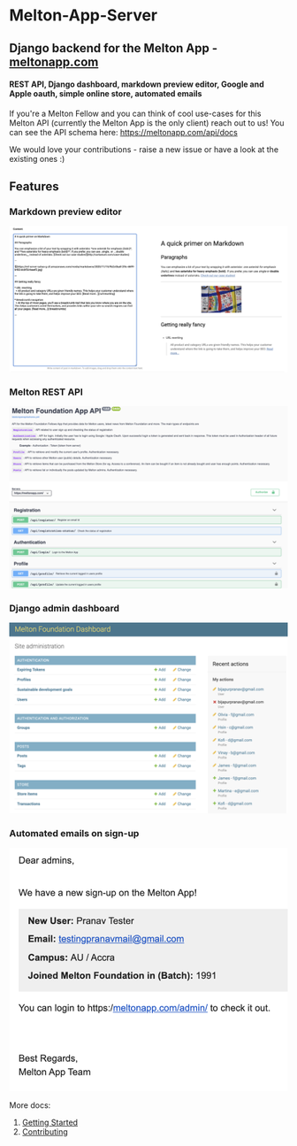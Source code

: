 # Melton-App-Server
## Django backend for the Melton App - [meltonapp.com](https://meltonapp.com)
#### REST API, Django dashboard, markdown preview editor, Google and Apple oauth, simple online store, automated emails

If you're a Melton Fellow and you can think of cool use-cases for this Melton API (currently the Melton App is the only client) reach out to us!
You can see the API schema here: https://meltonapp.com/api/docs

We would love your contributions - raise a new issue or have a look at the existing ones :)


## Features

### Markdown preview editor
![markdown_preview](docs/images/markdown_preview_editor.png)

### Melton REST API
![rest_api](docs/images/rest_api.png)

### Django admin dashboard
![admin_dashboard](docs/images/admin_dashboard.png)

### Automated emails on sign-up
![signup_email](docs/images/signup_email.png)

More docs:
1. [Getting Started](docs/getting-started.md)
2. [Contributing](docs/contibuting.md)
